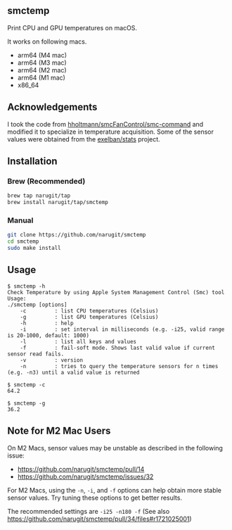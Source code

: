 ## smctemp
Print CPU and GPU temperatures on macOS.

It works on following macs.
- arm64 (M4 mac)
- arm64 (M3 mac)
- arm64 (M2 mac)
- arm64 (M1 mac)
- x86_64

## Acknowledgements
I took the code from [hholtmann/smcFanControl/smc-command](https://github.com/hholtmann/smcFanControl/tree/ad374ffb1dd088a7676719e53dbd2886f8fafdff/smc-command) and modified it to specialize in temperature acquisition.
Some of the sensor values were obtained from the [exelban/stats](https://github.com/exelban/stats) project.

## Installation
### Brew (Recommended)
```bash
brew tap narugit/tap
brew install narugit/tap/smctemp
```

### Manual
```bash
git clone https://github.com/narugit/smctemp
cd smctemp
sudo make install
```

## Usage 
```console
$ smctemp -h
Check Temperature by using Apple System Management Control (Smc) tool
Usage:
./smctemp [options]
    -c         : list CPU temperatures (Celsius)
    -g         : list GPU temperatures (Celsius)
    -h         : help
    -i         : set interval in milliseconds (e.g. -i25, valid range is 20-1000, default: 1000)
    -l         : list all keys and values
    -f         : fail-soft mode. Shows last valid value if current sensor read fails.
    -v         : version
    -n         : tries to query the temperature sensors for n times (e.g. -n3) until a valid value is returned

$ smctemp -c
64.2

$ smctemp -g
36.2
```

## Note for M2 Mac Users
On M2 Macs, sensor values may be unstable as described in the following issue:
- https://github.com/narugit/smctemp/pull/14
- https://github.com/narugit/smctemp/issues/32

For M2 Macs, using the `-n`, `-i`, and `-f` options can help obtain more stable sensor values.
Try tuning these options to get better results.

The recommended settings are `-i25 -n180 -f` (See also https://github.com/narugit/smctemp/pull/34/files#r1721025001)
